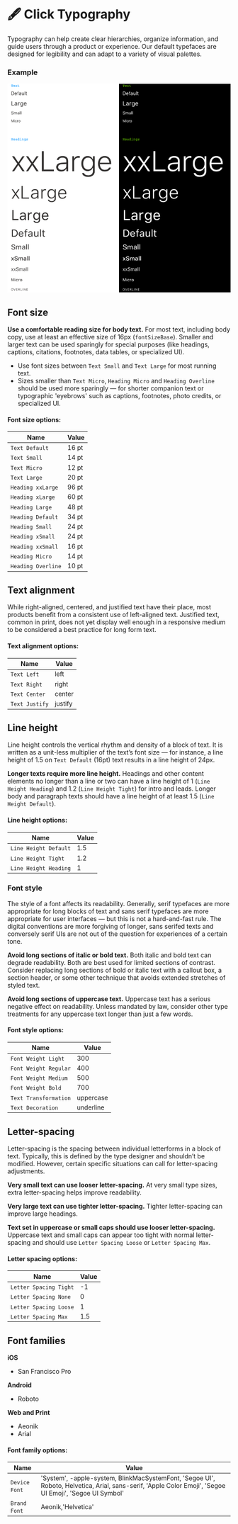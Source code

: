 # 🖋 Click Typography

Typography can help create clear hierarchies, organize information, and guide users through a product or experience. Our default typefaces are designed for legibility and can adapt to a variety of visual palettes.

### Example

![Example of Annotated Click Typography](/typography.png)

## Font size

**Use a comfortable reading size for body text.** For most text, including body copy, use at least an effective size of 16px (`fontSizeBase`). Smaller and larger text can be used sparingly for special purposes (like headings, captions, citations, footnotes, data tables, or specialized UI).

- Use font sizes between `Text Small` and `Text Large` for most running text.
- Sizes smaller than `Text Micro`, `Heading Micro` and `Heading Overline` should be used more sparingly — for shorter companion text or typographic 'eyebrows' such as captions, footnotes, photo credits, or specialized UI.

#### **Font size options:**

| Name               | Value |
| ------------------ | ----- |
| `Text Default`     | 16 pt |
| `Text Small`       | 14 pt |
| `Text Micro`       | 12 pt |
| `Text Large`       | 20 pt |
| `Heading xxLarge`  | 96 pt |
| `Heading xLarge`   | 60 pt |
| `Heading Large`    | 48 pt |
| `Heading Default`  | 34 pt |
| `Heading Small`    | 24 pt |
| `Heading xSmall`   | 24 pt |
| `Heading xxSmall`  | 16 pt |
| `Heading Micro`    | 14 pt |
| `Heading Overline` | 10 pt |

## Text alignment

While right-aligned, centered, and justified text have their place, most products benefit from a consistent use of left-aligned text. Justified text, common in print, does not yet display well enough in a responsive medium to be considered a best practice for long form text.

#### **Text alignment options:**

| Name           | Value   |
| -------------- | ------- |
| `Text Left`    | left    |
| `Text Right`   | right   |
| `Text Center`  | center  |
| `Text Justify` | justify |

## Line height

Line height controls the vertical rhythm and density of a block of text. It is written as a unit-less multiplier of the text’s font size — for instance, a line height of 1.5 on `Text Default` (16pt) text results in a line height of 24px.

**Longer texts require more line height.** Headings and other content elements no longer than a line or two can have a line height of 1 (`Line Height Heading`) and 1.2 (`Line Height Tight`) for intro and leads. Longer body and paragraph texts should have a line height of at least 1.5 (`Line Height Default`).

#### **Line height options:**

| Name                  | Value |
| --------------------- | ----- |
| `Line Height Default` | 1.5   |
| `Line Height Tight`   | 1.2   |
| `Line Height Heading` | 1     |

### Font style

The style of a font affects its readability. Generally, serif typefaces are more appropriate for long blocks of text and sans serif typefaces are more appropriate for user interfaces — but this is not a hard-and-fast rule. The digital conventions are more forgiving of longer, sans serifed texts and conversely serif UIs are not out of the question for experiences of a certain tone.

**Avoid long sections of italic or bold text.** Both italic and bold text can degrade readability. Both are best used for limited sections of contrast. Consider replacing long sections of bold or italic text with a callout box, a section header, or some other technique that avoids extended stretches of styled text.

**Avoid long sections of uppercase text.** Uppercase text has a serious negative effect on readability. Unless mandated by law, consider other type treatments for any uppercase text longer than just a few words.

#### **Font style options:**

| Name                  | Value     |
| --------------------- | --------- |
| `Font Weight Light`   | 300       |
| `Font Weight Regular` | 400       |
| `Font Weight Medium`  | 500       |
| `Font Weight Bold`    | 700       |
| `Text Transformation` | uppercase |
| `Text Decoration`     | underline |

## Letter-spacing

Letter-spacing is the spacing between individual letterforms in a block of text. Typically, this is defined by the type designer and shouldn’t be modified. However, certain specific situations can call for letter-spacing adjustments.

**Very small text can use looser letter-spacing.** At very small type sizes, extra letter-spacing helps improve readability.

**Very large text can use tighter letter-spacing.** Tighter letter-spacing can improve large headings.

**Text set in uppercase or small caps should use looser letter-spacing.** Uppercase text and small caps can appear too tight with normal letter-spacing and should use `Letter Spacing Loose` or `Letter Spacing Max`.

#### **Letter spacing options:**

| Name                   | Value |
| ---------------------- | ----- |
| `Letter Spacing Tight` | -1    |
| `Letter Spacing None`  | 0     |
| `Letter Spacing Loose` | 1     |
| `Letter Spacing Max`   | 1.5   |

## Font families

**iOS**

- San Francisco Pro

**Android**

- Roboto

**Web and Print**

- Aeonik
- Arial

#### **Font family options:**

| Name          | Value                                                                                                                                                   |
| ------------- | ------------------------------------------------------------------------------------------------------------------------------------------------------- |
| `Device Font` | 'System', -apple-system, BlinkMacSystemFont, 'Segoe UI', Roboto, Helvetica, Arial, sans-serif, 'Apple Color Emoji', 'Segoe UI Emoji', 'Segoe UI Symbol' |
| `Brand Font`  | Aeonik,'Helvetica'                                                                                                                                      |
